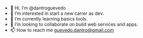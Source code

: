- 👋 Hi, I’m @dantroguevedo
- 👀 I’m interested in start a new carrer as dev.
- 🌱 I’m currently learning basics tools.
- 💞️ I’m looking to collaborate on build web services and apps.
- 📫 How to reach me guevedo.dantro@gmail.com

<!---
dantroguevedo/dantroguevedo is a ✨ special ✨ repository because its `README.md` (this file) appears on your GitHub profile.
You can click the Preview link to take a look at your changes.
--->
